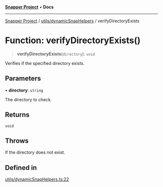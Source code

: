 [**Snapper Project**](../../../README.md) • **Docs**

***

[Snapper Project](../../../README.md) / [utils/dynamicSnapHelpers](../README.md) / verifyDirectoryExists

# Function: verifyDirectoryExists()

> **verifyDirectoryExists**(`directory`): `void`

Verifies if the specified directory exists.

## Parameters

• **directory**: `string`

The directory to check.

## Returns

`void`

## Throws

If the directory does not exist.

## Defined in

[utils/dynamicSnapHelpers.ts:22](https://github.com/asifqatar/Snapper/blob/200cf760c44572384e1d5f1865d1dd34f4214cc9/utils/dynamicSnapHelpers.ts#L22)

